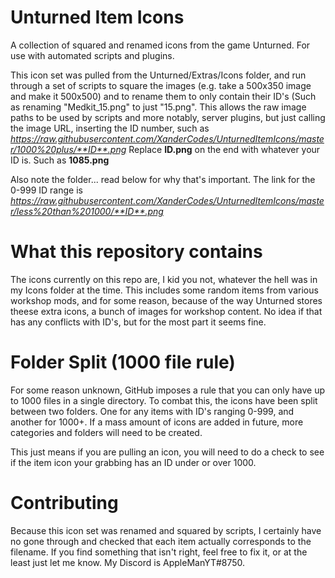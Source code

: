# Unturned Item Icons
A collection of squared and renamed icons from the game Unturned. For use with automated scripts and plugins.

This icon set was pulled from the Unturned/Extras/Icons folder, and run through a set of scripts to square the images (e.g. take a 500x350 image and make it 500x500) and to rename them to only contain their ID's (Such as renaming "Medkit_15.png" to just "15.png". This allows the raw image paths to be used by scripts and more notably, server plugins, but just calling the image URL, inserting the ID number, such as *https://raw.githubusercontent.com/XanderCodes/UnturnedItemIcons/master/1000%20plus/**ID**.png*
Replace **ID.png** on the end with whatever your ID is. Such as **1085.png**

Also note the folder... read below for why that's important. The link for the 0-999 ID range is
*https://raw.githubusercontent.com/XanderCodes/UnturnedItemIcons/master/less%20than%201000/**ID**.png*

# What this repository contains
The icons currently on this repo are, I kid you not, whatever the hell was in my Icons folder at the time. This includes some random items from various workshop mods, and for some reason, because of the way Unturned stores theese extra icons, a bunch of images for workshop content. No idea if that has any conflicts with ID's, but for the most part it seems fine.

# Folder Split (1000 file rule)
For some reason unknown, GitHub imposes a rule that you can only have up to 1000 files in a single directory. To combat this, the icons have been split between two folders. One for any items with ID's ranging 0-999, and another for 1000+. If a mass amount of icons are added in future, more categories and folders will need to be created.

This just means if you are pulling an icon, you will need to do a check to see if the item icon your grabbing has an ID under or over 1000.

# Contributing
Because this icon set was renamed and squared by scripts, I certainly have no gone through and checked that each item actually corresponds to the filename. If you find something that isn't right, feel free to fix it, or at the least just let me know. My Discord is AppleManYT#8750.
